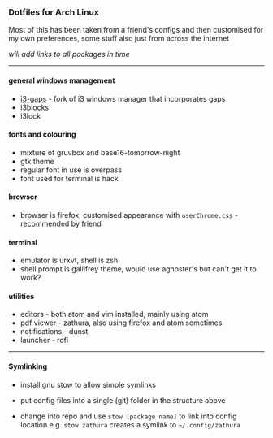 ### Dotfiles for Arch Linux

Most of this has been taken from a friend's configs and then customised for my own preferences, some stuff also just from across the internet

_will add links to all packages in time_

---

#### general windows management

* [i3-gaps](https://github.com/Airblader/i3) - fork of i3 windows manager that incorporates gaps
* i3blocks
* i3lock

#### fonts and colouring

* mixture of gruvbox and base16-tomorrow-night
* gtk theme
* regular font in use is overpass
* font used for terminal is hack

#### browser

* browser is firefox, customised appearance with `userChrome.css` - recommended by friend

#### terminal

* emulator is urxvt, shell is zsh
* shell prompt is gallifrey theme, would use agnoster's but can't get it to work?

#### utilities

* editors - both atom and vim installed, mainly using atom
* pdf viewer - zathura, also using firefox and atom sometimes
* notifications - dunst
* launcher - rofi

---

#### Symlinking

- install gnu stow to allow simple symlinks

- put config files into a single (git) folder in the structure above

- change into repo and use `stow [package name]` to link into config location e.g. `stow zathura` creates a symlink to `~/.config/zathura`
